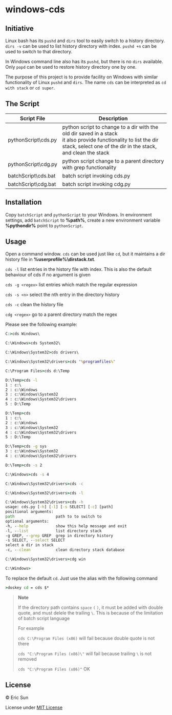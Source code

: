 # windows-cds

## Initiative

Linux bash has its `pushd` and `dirs` tool to easily switch to a history directory. `dirs -v` can be used to list history directory with index. `pushd +n` can be used to switch to that directory.

In Windows command line also has its `pushd`, but there is no `dirs` available. Only `popd` can be used to restore history directory one by one.

The purpose of this project is to provide facility on Windows with similar functionality of Linux `pushd` and `dirs`. The name `cds` can be interpreted as `cd with stack` or `cd super`.

## The Script

| Script File | Description |
|-------------|-------------|
| pythonScript\cds.py | python script to change to a dir with the old dir saved in a stack<br>it also provide functionality to list the dir stack, select one of the dir in the stack, and clean the stack|
| pythonScript\cdg.py | python script change to a parent directory with grep functionality |
| batchScript\cds.bat | batch script invoking cds.py |
| batchScript\cdg.bat | batch script invoking cdg.py |

## Installation
Copy `batchScript` and `pythonScript` to your Windows. In environment settings, add `batchScript` to <b>%path%</b>, create a new environment variable <b>%pythondir%</b> point to `pythonScript`.

## Usage

Open a command window. `cds` can be used just like `cd`, but it maintains a dir history file in <b>%userprofile%\dirstack.txt</b>.

`cds -l` list entries in the history file with index. This is also the default behaviour of cds if no argument is given

`cds -g <regex>` list entries which match the regular expression

`cds -s <n>` select the nth entry in the directory history

`cds -c` clean the history file

`cdg <regex>` go to a parent directory match the regex

Please see the following example:

```bat
C:>cds Windows\

C:\Windows>cds System32\

C:\Windows\System32>cds drivers\

C:\Windows\System32\drivers>cds "%programfiles%"

C:\Program Files>cds d:\Temp

D:\Temp>cds -l
1 : c:\
2 : c:\Windows
3 : c:\Windows\System32
4 : c:\Windows\System32\drivers
5 : D:\Temp

D:\Temp>cds
1 : c:\
2 : c:\Windows
3 : c:\Windows\System32
4 : c:\Windows\System32\drivers
5 : D:\Temp

D:\Temp>cds -g sys
3 : c:\Windows\System32
4 : c:\Windows\System32\drivers

D:\Temp>cds -s 2

C:\Windows>cds -s 4

C:\Windows\System32\drivers>cds -c

C:\Windows\System32\drivers>cds -l

C:\Windows\System32\drivers>cds -h
usage: cds.py [-h] [-l] [-s SELECT] [-c] [path]
positional arguments:
path                  path to to switch to
optional arguments:
-h, --help            show this help message and exit
-l, --list            list directory stack
-g GREP, --grep GREP  grep in directory history
-s SELECT, --select SELECT
select a dir in stack
-c, --clean           clean directory stack database

C:\Windows\System32\drivers>cdg win

C:\Windows>
```

To replace the default `cd`. Just use the alias with the following command

```bat
>doskey cd = cds $*
```

> <b>Note</b>
>
> If the directory path contains `space` `(` `)`, it must be added with double quote, and must delele the trailing `\`. This is because of the limitation of batch script language
>
> For example
>
> `cds C:\Program Files (x86)` will fail because double quote is not there
>
> `cds "C:\Program Files (x86)\"` will fail because trailing `\` is not removed
>
> `cds "C:\Program Files (x86)"` OK

## License

&copy; Eric Sun

License under [MIT License](LICENSE)
